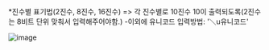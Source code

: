 *진수별 표기법(2진수, 8진수, 16진수)
 => 각 진수별로 10진수 10이 출력되도록(2진수는 8비트 단위 맞춰서 입력해주어야함.)
 -이외에 유니코드 입력방법: '＼u유니코드'

![image](https://user-images.githubusercontent.com/122864238/213129517-4f836a68-8c0e-4be3-801e-1a67bbd2ec3e.png)
